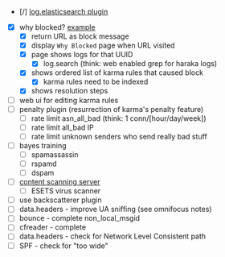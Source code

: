

- [/] [log.elasticsearch plugin](https://github.com/baudehlo/Haraka/issues/906)
- [x] why blocked?  [example](https://mail.theartfarm.com/haraka/)
    - [x] return URL as block message
    - [x] display `Why Blocked` page when URL visited
    - [x] page shows logs for that UUID
        - [x] log.search (think: web enabled grep for haraka logs)
    - [x] shows ordered list of karma rules that caused block
        - [x] karma rules need to be indexed
    - [x] shows resolution steps
- [ ] web ui for editing karma rules
- [ ] penalty plugin (resurrection of karma's penalty feature)
    - [ ] rate limit asn_all_bad (think: 1 conn/[hour/day/week])
    - [ ] rate limit all_bad IP
    - [ ] rate limit unknown senders who send really bad stuff
- [ ] bayes training
    - [ ] spamassassin
    - [ ] rspamd
    - [ ] dspam
- [ ] [content scanning server](https://github.com/baudehlo/Haraka/issues/1032)
    - [ ] ESETS virus scanner
- [ ] use backscatterer plugin
- [ ] data.headers - improve UA sniffing (see omnifocus notes)
- [ ] bounce - complete non_local_msgid
- [ ] cfreader - complete
- [ ] data.headers - check for Network Level Consistent path
- [ ] SPF - check for "too wide"